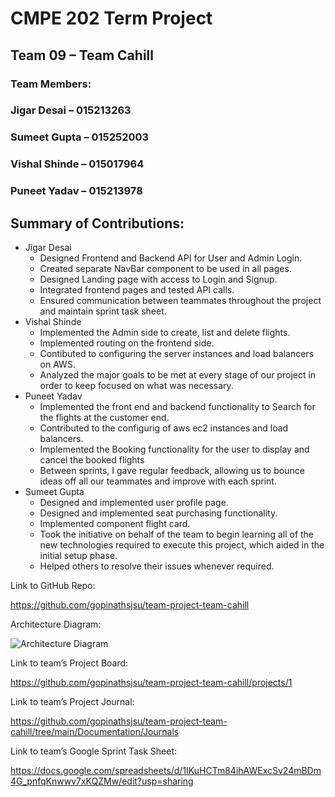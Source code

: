 # CMPE 202 Term Project
## Team 09 – Team Cahill
### Team Members:
### Jigar Desai – 	    015213263
### Sumeet Gupta –  015252003
### Vishal Shinde –    015017964
### Puneet Yadav –   015213978

## Summary of Contributions:
* Jigar Desai
  * Designed Frontend and Backend API for User and Admin Login.
  * Created separate NavBar component to be used in all pages.
  * Designed Landing page with access to Login and Signup.
  * Integrated frontend pages and tested API calls.
  * Ensured communication between teammates throughout the project and maintain sprint task sheet. 
* Vishal Shinde
  * Implemented the Admin side to create, list and delete flights.
  * Implemented routing on the frontend side.
  * Contibuted to configuring the server instances and load balancers on AWS.
  * Analyzed the major goals to be met at every stage of our project in order to keep focused on what was necessary.
* Puneet Yadav
  * Implemented the front end and backend functionality to Search for the flights at the customer end.
  * Contributed to the configurig of aws ec2 instances and load balancers.
  * Implemented the Booking functionality for the user to display and cancel the booked flights
  * Between sprints, I gave regular feedback, allowing us to bounce ideas off all our teammates and improve with each sprint.
* Sumeet Gupta
  * Designed and implemented user profile page.
  * Designed and implemented seat purchasing functionality.
  * Implemented component flight card.
  * Took the initiative on behalf of the team to begin learning all of the new technologies required to execute this project, which aided in the initial setup phase.
  * Helped others to resolve their issues whenever required.

Link to GitHub Repo:

https://github.com/gopinathsjsu/team-project-team-cahill

Architecture Diagram:

![Architecture Diagram](https://user-images.githubusercontent.com/78275689/144727933-3b7a94e2-142a-4a50-a198-94e85ccadf2d.png)

Link to team’s Project Board:

https://github.com/gopinathsjsu/team-project-team-cahill/projects/1

Link to team’s Project Journal:

https://github.com/gopinathsjsu/team-project-team-cahill/tree/main/Documentation/Journals

Link to team’s Google Sprint Task Sheet:

https://docs.google.com/spreadsheets/d/1IKuHCTm84ihAWExcSv24mBDm4G_pnfqKnwwv7xKQZMw/edit?usp=sharing
